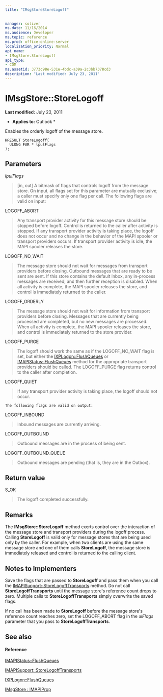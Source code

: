 ```yaml
---
title: "IMsgStoreStoreLogoff"
 
 
manager: soliver
ms.date: 11/16/2014
ms.audience: Developer
ms.topic: reference
ms.prod: office-online-server
localization_priority: Normal
api_name:
- IMsgStore.StoreLogoff
api_type:
- COM
ms.assetid: 3773c98e-531e-4bdc-a39a-2c3bb7378cd3
description: "Last modified: July 23, 2011"
---
```


# IMsgStore::StoreLogoff

 **Last modified:** July 23, 2011 
  
 * **Applies to:** Outlook * 
  
Enables the orderly logoff of the message store.
  
```
HRESULT StoreLogoff(
  ULONG FAR * lpulFlags
);
```

## Parameters

 _lpulFlags_
  
> [in, out] A bitmask of flags that controls logoff from the message store. On input, all flags set for this parameter are mutually exclusive; a caller must specify only one flag per call. The following flags are valid on input:
    
LOGOFF_ABORT 
  
> Any transport provider activity for this message store should be stopped before logoff. Control is returned to the caller after activity is stopped. If any transport provider activity is taking place, the logoff does not occur and no change in the behavior of the MAPI spooler or transport providers occurs. If transport provider activity is idle, the MAPI spooler releases the store. 
    
LOGOFF_NO_WAIT 
  
> The message store should not wait for messages from transport providers before closing. Outbound messages that are ready to be sent are sent. If this store contains the default Inbox, any in-process messages are received, and then further reception is disabled. When all activity is complete, the MAPI spooler releases the store, and control is immediately returned to the caller. 
    
LOGOFF_ORDERLY 
  
> The message store should not wait for information from transport providers before closing. Messages that are currently being processed are completed, but no new messages are processed. When all activity is complete, the MAPI spooler releases the store, and control is immediately returned to the store provider. 
    
LOGOFF_PURGE 
  
> The logoff should work the same as if the LOGOFF_NO_WAIT flag is set, but either the [IXPLogon::FlushQueues](ixplogon-flushqueues.md) or [IMAPIStatus::FlushQueues](imapistatus-flushqueues.md) method for the appropriate transport providers should be called. The LOGOFF_PURGE flag returns control to the caller after completion. 
    
LOGOFF_QUIET 
  
> If any transport provider activity is taking place, the logoff should not occur.
    
    The following flags are valid on output:
    
LOGOFF_INBOUND 
  
> Inbound messages are currently arriving.
    
LOGOFF_OUTBOUND 
  
> Outbound messages are in the process of being sent.
    
LOGOFF_OUTBOUND_QUEUE 
  
> Outbound messages are pending (that is, they are in the Outbox).
    
## Return value

S_OK 
  
> The logoff completed successfully.
    
## Remarks

The **IMsgStore::StoreLogoff** method exerts control over the interaction of the message store and transport providers during the logoff process. Calling **StoreLogoff** is valid only for message stores that are being used only by the caller. For example, when two clients are using the same message store and one of them calls **StoreLogoff**, the message store is immediately released and control is returned to the calling client.
  
## Notes to Implementers

Save the flags that are passed to **StoreLogoff** and pass them when you call the [IMAPISupport::StoreLogoffTransports](imapisupport-storelogofftransports.md) method. Do not call **StoreLogoffTransports** until the message store's reference count drops to zero. Multiple calls to **StoreLogoffTransports** simply overwrite the saved flags. 
  
If no call has been made to **StoreLogoff** before the message store's reference count reaches zero, set the LOGOFF_ABORT flag in the  _ulFlags_ parameter that you pass to **StoreLogoffTransports**.
  
## See also

#### Reference

[IMAPIStatus::FlushQueues](imapistatus-flushqueues.md)
  
[IMAPISupport::StoreLogoffTransports](imapisupport-storelogofftransports.md)
  
[IXPLogon::FlushQueues](ixplogon-flushqueues.md)
  
[IMsgStore : IMAPIProp](imsgstoreimapiprop.md)

